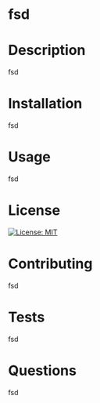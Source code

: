 # fsd 
 # Description 
 fsd 
 # Installation 
 fsd 
 # Usage 
 fsd 
 # License 
 [![License: MIT](https://img.shields.io/badge/License-MIT-yellow.svg)](https://opensource.org/licenses/MIT) 
 # Contributing 
 fsd 
 # Tests 
 fsd 
 # Questions 
 fsd